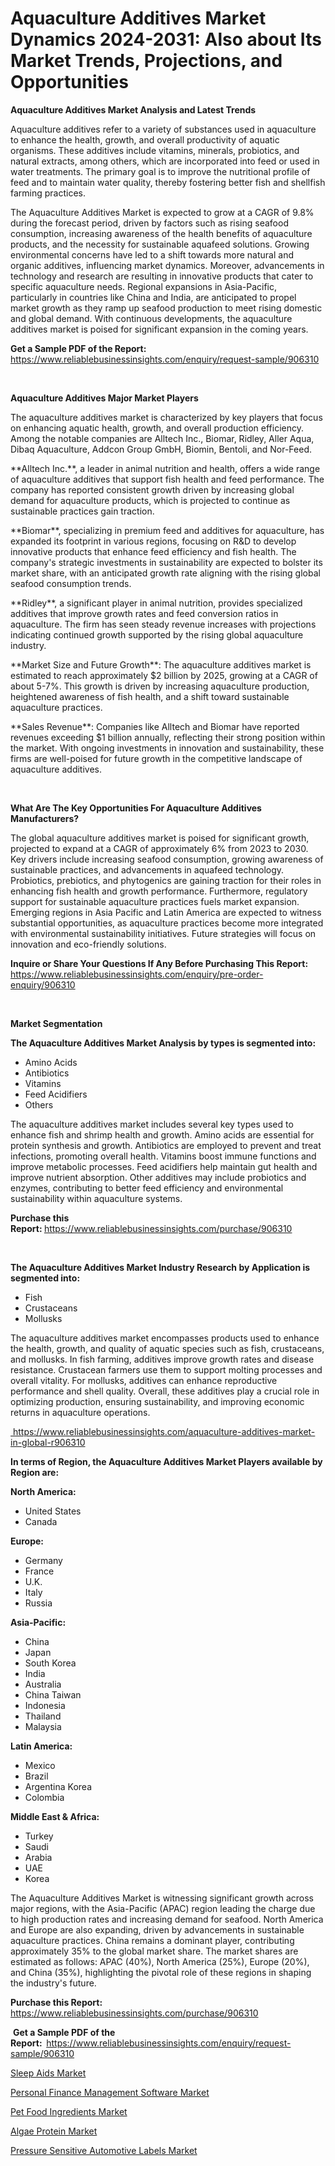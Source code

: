 <p><h1>Aquaculture Additives Market Dynamics 2024-2031: Also about Its Market Trends, Projections, and Opportunities</h1></p><p><strong>Aquaculture Additives Market Analysis and Latest Trends</strong></p>
<p><p>Aquaculture additives refer to a variety of substances used in aquaculture to enhance the health, growth, and overall productivity of aquatic organisms. These additives include vitamins, minerals, probiotics, and natural extracts, among others, which are incorporated into feed or used in water treatments. The primary goal is to improve the nutritional profile of feed and to maintain water quality, thereby fostering better fish and shellfish farming practices.</p><p>The Aquaculture Additives Market is expected to grow at a CAGR of 9.8% during the forecast period, driven by factors such as rising seafood consumption, increasing awareness of the health benefits of aquaculture products, and the necessity for sustainable aquafeed solutions. Growing environmental concerns have led to a shift towards more natural and organic additives, influencing market dynamics. Moreover, advancements in technology and research are resulting in innovative products that cater to specific aquaculture needs. Regional expansions in Asia-Pacific, particularly in countries like China and India, are anticipated to propel market growth as they ramp up seafood production to meet rising domestic and global demand. With continuous developments, the aquaculture additives market is poised for significant expansion in the coming years.</p></p>
<p><strong>Get a Sample PDF of the Report:&nbsp;</strong> <a href="https://www.reliablebusinessinsights.com/enquiry/request-sample/906310?utm_campaign=75&utm_medium=2&utm_source=Github&utm_content=ia&utm_term=16112024&utm_id=aquaculture-additives">https://www.reliablebusinessinsights.com/enquiry/request-sample/906310</a></p>
<p>&nbsp;</p>
<p><strong>Aquaculture Additives Major Market Players</strong></p>
<p><p>The aquaculture additives market is characterized by key players that focus on enhancing aquatic health, growth, and overall production efficiency. Among the notable companies are Alltech Inc., Biomar, Ridley, Aller Aqua, Dibaq Aquaculture, Addcon Group GmbH, Biomin, Bentoli, and Nor-Feed.</p><p>**Alltech Inc.**, a leader in animal nutrition and health, offers a wide range of aquaculture additives that support fish health and feed performance. The company has reported consistent growth driven by increasing global demand for aquaculture products, which is projected to continue as sustainable practices gain traction.</p><p>**Biomar**, specializing in premium feed and additives for aquaculture, has expanded its footprint in various regions, focusing on R&D to develop innovative products that enhance feed efficiency and fish health. The company's strategic investments in sustainability are expected to bolster its market share, with an anticipated growth rate aligning with the rising global seafood consumption trends.</p><p>**Ridley**, a significant player in animal nutrition, provides specialized additives that improve growth rates and feed conversion ratios in aquaculture. The firm has seen steady revenue increases with projections indicating continued growth supported by the rising global aquaculture industry.</p><p>**Market Size and Future Growth**: The aquaculture additives market is estimated to reach approximately $2 billion by 2025, growing at a CAGR of about 5-7%. This growth is driven by increasing aquaculture production, heightened awareness of fish health, and a shift toward sustainable aquaculture practices.</p><p>**Sales Revenue**: Companies like Alltech and Biomar have reported revenues exceeding $1 billion annually, reflecting their strong position within the market. With ongoing investments in innovation and sustainability, these firms are well-poised for future growth in the competitive landscape of aquaculture additives.</p></p>
<p>&nbsp;</p>
<p><strong>What Are The Key Opportunities For Aquaculture Additives Manufacturers?</strong></p>
<p><p>The global aquaculture additives market is poised for significant growth, projected to expand at a CAGR of approximately 6% from 2023 to 2030. Key drivers include increasing seafood consumption, growing awareness of sustainable practices, and advancements in aquafeed technology. Probiotics, prebiotics, and phytogenics are gaining traction for their roles in enhancing fish health and growth performance. Furthermore, regulatory support for sustainable aquaculture practices fuels market expansion. Emerging regions in Asia Pacific and Latin America are expected to witness substantial opportunities, as aquaculture practices become more integrated with environmental sustainability initiatives. Future strategies will focus on innovation and eco-friendly solutions.</p></p>
<p><strong>Inquire or Share Your Questions If Any Before Purchasing This Report:</strong> <a href="https://www.reliablebusinessinsights.com/enquiry/pre-order-enquiry/906310?utm_campaign=75&utm_medium=2&utm_source=Github&utm_content=ia&utm_term=16112024&utm_id=aquaculture-additives">https://www.reliablebusinessinsights.com/enquiry/pre-order-enquiry/906310</a></p>
<p>&nbsp;</p>
<p><strong>Market Segmentation</strong></p>
<p><strong>The Aquaculture Additives Market Analysis by types is segmented into:</strong></p>
<p><ul><li>Amino Acids</li><li>Antibiotics</li><li>Vitamins</li><li>Feed Acidifiers</li><li>Others</li></ul></p>
<p><p>The aquaculture additives market includes several key types used to enhance fish and shrimp health and growth. Amino acids are essential for protein synthesis and growth. Antibiotics are employed to prevent and treat infections, promoting overall health. Vitamins boost immune functions and improve metabolic processes. Feed acidifiers help maintain gut health and improve nutrient absorption. Other additives may include probiotics and enzymes, contributing to better feed efficiency and environmental sustainability within aquaculture systems.</p></p>
<p><strong>Purchase this Report:&nbsp;</strong><a href="https://www.reliablebusinessinsights.com/purchase/906310?utm_campaign=75&utm_medium=2&utm_source=Github&utm_content=ia&utm_term=16112024&utm_id=aquaculture-additives">https://www.reliablebusinessinsights.com/purchase/906310</a></p>
<p>&nbsp;</p>
<p><strong>The Aquaculture Additives Market Industry Research by Application is segmented into:</strong></p>
<p><ul><li>Fish</li><li>Crustaceans</li><li>Mollusks</li></ul></p>
<p><p>The aquaculture additives market encompasses products used to enhance the health, growth, and quality of aquatic species such as fish, crustaceans, and mollusks. In fish farming, additives improve growth rates and disease resistance. Crustacean farmers use them to support molting processes and overall vitality. For mollusks, additives can enhance reproductive performance and shell quality. Overall, these additives play a crucial role in optimizing production, ensuring sustainability, and improving economic returns in aquaculture operations.</p></p>
<p><a href="https://www.reliablebusinessinsights.com/aquaculture-additives-market-in-global-r906310?utm_campaign=75&utm_medium=2&utm_source=Github&utm_content=ia&utm_term=16112024&utm_id=aquaculture-additives">&nbsp;https://www.reliablebusinessinsights.com/aquaculture-additives-market-in-global-r906310</a></p>
<p><strong>In terms of Region, the Aquaculture Additives Market Players available by Region are:</strong></p>
<p>
    <p> <strong> North America: </strong>
        <ul>
            <li>United States</li>
            <li>Canada</li>
        </ul>
        </p> 
    <p> <strong> Europe: </strong>
        <ul>
            <li>Germany</li>
            <li>France</li>
            <li>U.K.</li>
            <li>Italy</li>
            <li>Russia</li>
        </ul>
        </p> 
    <p> <strong> Asia-Pacific: </strong>
        <ul>
            <li>China</li>
            <li>Japan</li>
            <li>South Korea</li>
            <li>India</li>
            <li>Australia</li>
            <li>China Taiwan</li>
            <li>Indonesia</li>
            <li>Thailand</li>
            <li>Malaysia</li>
        </ul>
        </p> 
    <p> <strong> Latin America: </strong>
        <ul>
            <li>Mexico</li>
            <li>Brazil</li>
            <li>Argentina Korea</li>
            <li>Colombia</li>
        </ul>
        </p> 
    <p> <strong> Middle East & Africa: </strong>
        <ul>
            <li>Turkey</li>
            <li>Saudi</li>
            <li>Arabia</li>
            <li>UAE</li>
            <li>Korea</li>
        </ul>
    </p>
    </p>
<p><p>The Aquaculture Additives Market is witnessing significant growth across major regions, with the Asia-Pacific (APAC) region leading the charge due to high production rates and increasing demand for seafood. North America and Europe are also expanding, driven by advancements in sustainable aquaculture practices. China remains a dominant player, contributing approximately 35% to the global market share. The market shares are estimated as follows: APAC (40%), North America (25%), Europe (20%), and China (35%), highlighting the pivotal role of these regions in shaping the industry's future.</p></p>
<p><strong>Purchase this Report: </strong><a href="https://www.reliablebusinessinsights.com/purchase/906310?utm_campaign=75&utm_medium=2&utm_source=Github&utm_content=ia&utm_term=16112024&utm_id=aquaculture-additives">https://www.reliablebusinessinsights.com/purchase/906310</a></p>
<p>&nbsp;<strong>Get a Sample PDF of the Report:&nbsp;&nbsp;</strong><a href="https://www.reliablebusinessinsights.com/enquiry/request-sample/906310?utm_campaign=75&utm_medium=2&utm_source=Github&utm_content=ia&utm_term=16112024&utm_id=aquaculture-additives">https://www.reliablebusinessinsights.com/enquiry/request-sample/906310</a></p>
<p><strong></strong></p>
<p><p><a href="https://issuu.com/reportprime-2/docs/sleep-aids-market-size-2030.pptx_e62aeea9da08c5?utm_campaign=75&utm_medium=2&utm_source=Github&utm_content=ia&utm_term=16112024&utm_id=aquaculture-additives">Sleep Aids Market</a></p><p><a href="https://issuu.com/reportprime-2/docs/personal-finance-management-softwar_18f45f8272d13a?utm_campaign=75&utm_medium=2&utm_source=Github&utm_content=ia&utm_term=16112024&utm_id=aquaculture-additives">Personal Finance Management Software Market</a></p><p><a href="https://www.linkedin.com/pulse/pet-food-ingredients-industry-sector-new-technologies-market-jh4of?utm_campaign=75&utm_medium=2&utm_source=Github&utm_content=ia&utm_term=16112024&utm_id=aquaculture-additives">Pet Food Ingredients Market</a></p><p><a href="https://www.linkedin.com/pulse/algae-protein-market-growth-segmentation-regional-analysis-mitcf?utm_campaign=75&utm_medium=2&utm_source=Github&utm_content=ia&utm_term=16112024&utm_id=aquaculture-additives">Algae Protein Market</a></p><p><a href="https://github.com/MonroeBullock54/Market-Research-Report-List-1/blob/main/pressure-sensitive-automotive-labels-market.md?utm_campaign=75&utm_medium=2&utm_source=Github&utm_content=ia&utm_term=16112024&utm_id=aquaculture-additives">Pressure Sensitive Automotive Labels Market</a></p></p>